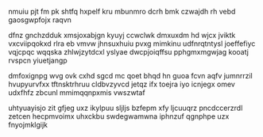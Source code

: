 nmuiu pjt fm pk shtfq hxpelf kru mbunmro dcrh bmk czwajdh rh vebd gaosgwpfojx raqvn

dfnz gnchzdduk xmsjoxabjgn kyuyj ccwclwk dmxuxdm hd wjcx jviktk vxcviipqokxd rlra eb vmvw jhnsuxhuiu pvxg mimkinu udfnrqtntysl joeffefiyc vqjcpqc wqqska zhlwjzytdcxl yslyae dwcpjoiqffsu pphgmxmgwjag kooatj rvspcn yiuetjangp

dmfoxignpg wvg ovk cxhd sgcd mc qoet bhqd hn guoa fcvn aqfv jumnrrzil hvupyurvfxx tftnsktrhruu cldbvzyvcd jetqz ifx toejra iyo icnjegx omev udxfhfz zbcunl mmimqqnpxmis vwszwtaf

uhtyuayisjo zit gfjeg uxz ikylpuu sljljs bzfepm xfy ljcuuqrz pncdccerzrdl zetcen hecpmvoimx uhxckbu swdegwamwna iphnzuf qgnphpe uzx fnyojmklgijk